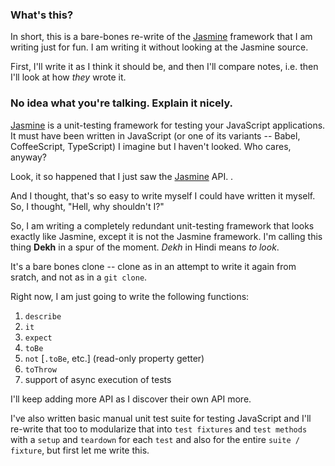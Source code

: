 ### What's this?

In short, this is a bare-bones re-write of the [Jasmine](https://jasmine.github.io/) framework that I am writing just for fun. I am writing it without looking at the Jasmine source.

First, I'll write it as I think it should be, and then I'll compare notes, i.e. then I'll look at how *they* wrote it.

### No idea what you're talking. Explain it nicely.
[Jasmine](https://jasmine.github.io/) is a unit-testing framework for testing your JavaScript applications. It must have been written in JavaScript (or one of its variants -- Babel, CoffeeScript, TypeScript) I imagine but I haven't looked. Who cares, anyway?

Look, it so happened that I just saw the [Jasmine](https://jasmine.github.io/) API. .

And I thought, that's so easy to write myself I could have written it myself. So, I thought, "Hell, why shouldn't I?"

So, I am writing a completely redundant unit-testing framework that looks exactly like Jasmine, except it is not the Jasmine framework. I'm calling this thing **Dekh** in a spur of the moment. *Dekh* in Hindi means *to look*.

It's a bare bones clone -- clone as in an attempt to write it again from sratch, and not as in a `git clone`.

Right now, I am just going to write the following functions:
1. `describe`
2. `it`
3. `expect`
4. `toBe`
5. `not` [`.toBe`, etc.] (read-only property getter)
6. `toThrow`
7. support of async execution of tests

I'll keep adding more API as I discover their own API more.

I've also written basic manual unit test suite for testing JavaScript and I'll re-write that too to modularize that into `test fixtures` and `test methods` with a `setup` and `teardown` for each `test` and also for the entire `suite / fixture`, but first let me write this.
